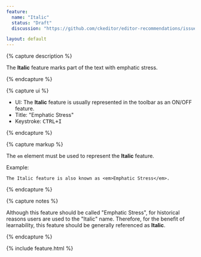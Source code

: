 ```yaml
---
feature:
  name: "Italic"
  status: "Draft"
  discussion: "https://github.com/ckeditor/editor-recommendations/issues/2"

layout: default
---
```


{% capture description %}

The **Italic** feature marks part of the text with emphatic stress.

{% endcapture %}

{% capture ui %}

 * UI: The **Italic** feature is usually represented in the toolbar as an ON/OFF feature.
 * Title: "Emphatic Stress"
 * Keystroke: <kbd>CTRL+I</kbd>

{% endcapture %}

{% capture markup %}

The `em` element must be used to represent the **Italic** feature.

Example:

```
The Italic feature is also known as <em>Emphatic Stress</em>.
```

{% endcapture %}

{% capture notes %}

Although this feature should be called "Emphatic Stress", for historical reasons users are used to the "Italic" name.
Therefore, for the benefit of learnability, this feature should be generally referenced as **Italic**.

{% endcapture %}

{% include feature.html %}
